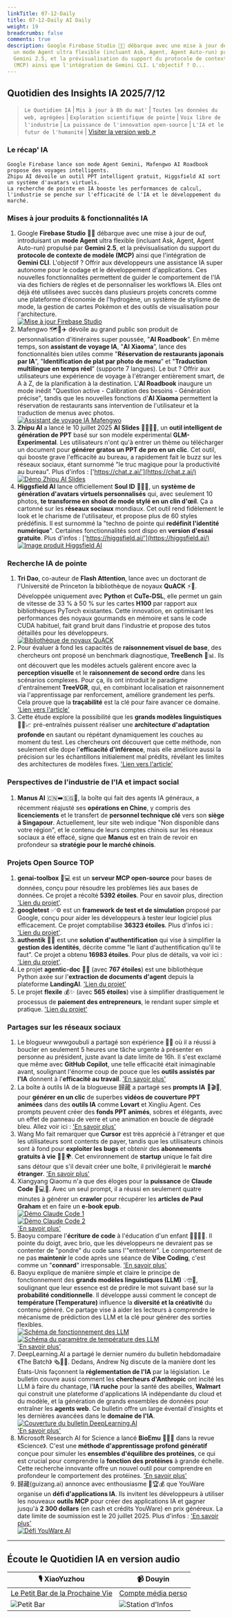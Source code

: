 ```yaml
---
linkTitle: 07-12-Daily
title: 07-12-Daily AI Daily
weight: 19
breadcrumbs: false
comments: true
description: Google Firebase Studio 🚀✨ débarque avec une mise à jour de ouf, introduisant
  un mode Agent ultra flexible (incluant Ask, Agent, Agent Auto-run) propulsé par
  Gemini 2.5, et la prévisualisation du support du protocole de contexte de modèle
  (MCP) ainsi que l'intégration de Gemini CLI. L'objectif ? O...
---
```

## Quotidien des Insights IA 2025/7/12

> `Le Quotidien IA` | `Mis à jour à 8h du mat'` | `Toutes les données du web, agrégées` | `Exploration scientifique de pointe` | `Voix libre de l'industrie` | `La puissance de l'innovation open-source` | `L'IA et le futur de l'humanité` | [Visiter la version web ↗️](https://ai.hubtoday.app/)

### **Le récap' IA**

```
Google Firebase lance son mode Agent Gemini, Mafengwo AI Roadbook propose des voyages intelligents.
Zhipu AI dévoile un outil PPT intelligent gratuit, Higgsfield AI sort un système d'avatars virtuels.
La recherche de pointe en IA booste les performances de calcul, l'industrie se penche sur l'efficacité de l'IA et le développement du marché.
```

### Mises à jour produits & fonctionnalités IA
1.  Google **Firebase Studio** 🚀✨ débarque avec une mise à jour de ouf, introduisant un **mode Agent** ultra flexible (incluant Ask, Agent, Agent Auto-run) propulsé par **Gemini 2.5**, et la prévisualisation du support du **protocole de contexte de modèle (MCP)** ainsi que l'intégration de **Gemini CLI**. L'objectif ? Offrir aux développeurs une assistance IA super autonome pour le codage et le développement d'applications. Ces nouvelles fonctionnalités permettent de guider le comportement de l'IA via des fichiers de règles et de personnaliser les workflows IA. Elles ont déjà été utilisées avec succès dans plusieurs projets concrets comme une plateforme d'économie de l'hydrogène, un système de stylisme de mode, la gestion de cartes Pokémon et des outils de visualisation pour l'architecture.
    <br/> [![Mise à jour Firebase Studio](https://cdn.jsdmirror.com/gh/justlovemaki/imagehub@main/assets/2025/07/news_01jzx27tcaegcsbyh2ctwztcgx.jpeg)](https://cdn.jsdmirror.com/gh/justlovemaki/imagehub@main/assets/2025/07/news_01jzx27tcaegcsbyh2ctwztcgx.jpeg) <br/>
2.  Mafengwo 🗺️🤖✈️ dévoile au grand public son produit de personnalisation d'itinéraires super poussée, "**AI Roadbook**”. En même temps, son **assistant de voyage IA**, "**AI Xiaoma**”, lance des fonctionnalités bien utiles comme "**Réservation de restaurants japonais par IA**”, "**Identification de plat par photo de menu**” et "**Traduction multilingue en temps réel**” (supporte 7 langues). Le but ? Offrir aux utilisateurs une expérience de voyage à l'étranger entièrement smart, de A à Z, de la planification à la destination. L'**AI Roadbook** inaugure un mode inédit "Question active - Calibration des besoins - Génération précise", tandis que les nouvelles fonctions d'**AI Xiaoma** permettent la réservation de restaurants sans intervention de l'utilisateur et la traduction de menus avec photos.
    <br/> [![Assistant de voyage IA Mafengwo](https://cdn.jsdmirror.com/gh/justlovemaki/imagehub@main/assets/2025/07/news_01jzx27w68fc69zk5emktx20pv.jpeg)](https://cdn.jsdmirror.com/gh/justlovemaki/imagehub@main/assets/2025/07/news_01jzx27w68fc69zk5emktx20pv.jpeg) <br/>
3.  **Zhipu AI** a lancé le 10 juillet 2025 **AI Slides** 👩‍💻✨🎉, un **outil intelligent de génération de PPT** basé sur son modèle expérimental **GLM-Experimental**. Les utilisateurs n'ont qu'à entrer un thème ou télécharger un document pour **générer gratos un PPT de pro en un clic**. Cet outil, qui booste grave l'efficacité au bureau, a rapidement fait le buzz sur les réseaux sociaux, étant surnommé "le truc magique pour la productivité au bureau". Plus d'infos : ['https://chat.z.ai/'](https://chat.z.ai/)
    <br/> [![Démo Zhipu AI Slides](https://cdn.jsdmirror.com/gh/justlovemaki/imagehub@main/assets/2025/07/news_01jzx27y32e50szhk6stxzrmkh.jpeg)](https://cdn.jsdmirror.com/gh/justlovemaki/imagehub@main/assets/2025/07/news_01jzx27y32e50szhk6stxzrmkh.jpeg) <br/>
4.  **Higgsfield AI** lance officiellement **Soul ID** 📸✨🤩, un **système de génération d'avatars virtuels personnalisés** qui, avec seulement 10 photos, **te transforme en shoot de mode stylé en un clin d'œil**. Ça a cartonné sur les **réseaux sociaux** mondiaux. Cet outil rend fidèlement le look et le charisme de l'utilisateur, et propose plus de 60 styles prédéfinis. Il est surnommé la "techno de pointe qui **redéfinit l'identité numérique**". Certaines fonctionnalités sont dispo en **version d'essai gratuite**. Plus d'infos : ['https://higgsfield.ai/'](https://higgsfield.ai/)
    <br/> [![Image produit Higgsfield AI](https://cdn.jsdmirror.com/gh/justlovemaki/imagehub@main/assets/2025/07/news_01jzx280jyf9wb91w0gn21rqbm.jpeg)](https://cdn.jsdmirror.com/gh/justlovemaki/imagehub@main/assets/2025/07/news_01jzx280jyf9wb91w0gn21rqbm.jpeg) <br/>

### Recherche IA de pointe
1.  **Tri Dao**, co-auteur de **Flash Attention**, lance avec un doctorant de l'Université de Princeton la bibliothèque de noyaux **QuACK** ⚡️🚀. Développée uniquement avec **Python** et **CuTe-DSL**, elle permet un gain de vitesse de 33 % à 50 % sur les cartes **H100** par rapport aux bibliothèques PyTorch existantes. Cette innovation, en optimisant les performances des noyaux gourmands en mémoire et sans le code CUDA habituel, fait grand bruit dans l'industrie et propose des tutos détaillés pour les développeurs.
    <br/> [![Bibliothèque de noyaux QuACK](https://cdn.jsdmirror.com/gh/justlovemaki/imagehub@main/assets/2025/07/news_01jzx282tdej6rdyg0yv9e1bfz.jpeg)](https://cdn.jsdmirror.com/gh/justlovemaki/imagehub@main/assets/2025/07/news_01jzx282tdej6rdyg0yv9e1bfz.jpeg) <br/>
2.  Pour évaluer à fond les capacités de **raisonnement visuel de base**, des chercheurs ont proposé un benchmark diagnostique, **TreeBench** 🧠📊. Ils ont découvert que les modèles actuels galèrent encore avec la **perception visuelle** et le **raisonnement de second ordre** dans les scénarios complexes. Pour ça, ils ont introduit le paradigme d'entraînement **TreeVGR**, qui, en combinant localisation et raisonnement via l'apprentissage par renforcement, améliore grandement les perfs. Cela prouve que la **traçabilité** est la clé pour faire avancer ce domaine. ['Lien vers l'article'](https://arxiv.org/abs/2507.07999)
3.  Cette étude explore la possibilité que les **grands modèles linguistiques** 🔬🧠📈 pré-entraînés puissent réaliser une **architecture d'adaptation profonde** en sautant ou répétant dynamiquement les couches au moment du test. Les chercheurs ont découvert que cette méthode, non seulement elle dope l'**efficacité d'inférence**, mais elle améliore aussi la précision sur les échantillons initialement mal prédits, révélant les limites des architectures de modèles fixes. ['Lien vers l'article'](https://arxiv.org/abs/2507.07996)

### Perspectives de l'industrie de l'IA et impact social
1.  **Manus AI** 🇨🇳➡️🇸🇬🤔, la boîte qui fait des agents IA généraux, a récemment réajusté ses **opérations en Chine**, y compris des **licenciements** et le transfert de **personnel technique clé** vers son **siège à Singapour**. Actuellement, leur site web indique "Non disponible dans votre région", et le contenu de leurs comptes chinois sur les réseaux sociaux a été effacé, signe que **Manus** est en train de revoir en profondeur sa **stratégie pour le marché chinois**.

### Projets Open Source TOP
1.  **genai-toolbox** 🌟💻 est un **serveur MCP open-source** pour bases de données, conçu pour résoudre les problèmes liés aux bases de données. Ce projet a récolté **5392 étoiles**. Pour en savoir plus, direction ['Lien du projet'](https://github.com/googleapis/genai-toolbox).
2.  **googletest** ✅⚙️ est un **framework de test et de simulation** proposé par Google, conçu pour aider les développeurs à tester leur logiciel plus efficacement. Ce projet comptabilise **36323 étoiles**. Plus d'infos ici : ['Lien du projet'](https://github.com/google/googletest).
3.  **authentik** 🔐🔗 est une **solution d'authentification** qui vise à simplifier la **gestion des identités**, décrite comme "le liant d'authentification qu'il te faut". Ce projet a obtenu **16983 étoiles**. Pour plus de détails, va voir ici : ['Lien du projet'](https://github.com/goauthentik/authentik).
4.  Le projet **agentic-doc** 📄🤖 (avec **767 étoiles**) est une bibliothèque Python axée sur l'**extraction de documents d'agent** depuis la plateforme **LandingAI**. ['Lien du projet'](https://github.com/landing-ai/agentic-doc)
5.  Le projet **flexile** 💰✨ (avec **565 étoiles**) vise à simplifier drastiquement le processus de **paiement des entrepreneurs**, le rendant super simple et pratique. ['Lien du projet'](https://github.com/antiwork/flexile)

### Partages sur les réseaux sociaux
1.  Le blogueur wwwgoubuli a partagé son expérience 🤯🚀 où il a réussi à boucler en seulement 5 heures une tâche urgente à présenter en personne au président, juste avant la date limite de 16h. Il s'est exclamé que même avec **GitHub Copilot**, une telle efficacité était inimaginable avant, soulignant l'énorme coup de pouce que les **outils assistés par l'IA** donnent à l'**efficacité au travail**. ['En savoir plus'](https://x.com/wwwgoubuli/status/1943616215542325613)
2.  La boîte à outils IA de la blogueuse 歸藏 a partagé ses **prompts IA** 🎨🎬✨, pour **générer en un clic** de superbes **vidéos de couverture PPT animées** dans des **outils IA** comme **Lovart** et Xingliu Agent. Ces prompts peuvent créer des **fonds PPT animés**, sobres et élégants, avec un effet de panneau de verre et une animation en boucle de dégradé bleu. Allez voir ici : ['En savoir plus'](https://weibo.com/6182606334/PACAsCWwf)
3.  Wang Mo fait remarquer que **Cursor** est très apprécié à l'étranger et que les utilisateurs sont contents de payer, tandis que les utilisateurs chinois sont à fond pour **exploiter les bugs** et obtenir des **abonnements gratuits à vie** 🤔💸🌍. Cet environnement de **startup** unique le fait dire sans détour que s'il devait créer une boîte, il privilégierait le **marché étranger**. ['En savoir plus'](https://m.okjike.com/originalPosts/6870d859a9ac225444152438)
4.  Xiangyang Qiaomu n'a que des éloges pour la **puissance** de **Claude Code** 🤩💻🔥. Avec un seul prompt, il a réussi en seulement quatre minutes à générer un **crawler** pour récupérer les **articles de Paul Graham** et en faire un **e-book epub**.
    <br/> [![Démo Claude Code 1](https://cdn.jsdmirror.com/gh/justlovemaki/imagehub@main/assets/2025/07/news_01jzx285hze16aktejtgqgey7a.jpeg)](https://cdn.jsdmirror.com/gh/justlovemaki/imagehub@main/assets/2025/07/news_01jzx285hze16aktejtgqgey7a.jpeg) <br/> [![Démo Claude Code 2](https://cdn.jsdmirror.com/gh/justlovemaki/imagehub@main/assets/2025/07/news_01jzx289b7eecs6dyjxdcbm9y6.jpeg)](https://cdn.jsdmirror.com/gh/justlovemaki/imagehub@main/assets/2025/07/news_01jzx289b7eecs6dyjxdcbm9y6.jpeg) <br/> ['En savoir plus'](https://x.com/vista8/status/1943547771568689502)
5.  Baoyu compare l'**écriture de code** à l'éducation d'un enfant 👨‍💻👶💔. Il pointe du doigt, avec brio, que les développeurs ne devraient pas se contenter de "pondre" du code sans l'"entretenir". Le comportement de ne pas **maintenir** le code après une séance de **Vibe Coding**, c'est comme un "**connard**" irresponsable. ['En savoir plus'](https://x.com/dotey/status/1943545932487725269)
6.  Baoyu explique de manière simple et claire le principe de fonctionnement des **grands modèles linguistiques (LLM)** 💡🤓📖, soulignant que leur essence est de prédire le mot suivant basé sur la **probabilité conditionnelle**. Il développe aussi comment le concept de **température (Temperature)** influence la **diversité et la créativité** du contenu généré. Ce partage vise à aider les lecteurs à comprendre le mécanisme de prédiction des LLM et la clé pour générer des sorties flexibles.
    <br/> [![Schéma de fonctionnement des LLM](https://cdn.jsdmirror.com/gh/justlovemaki/imagehub@main/assets/2025/07/news_01jzx28c97ffyva80r5hqya4c6.jpeg)](https://cdn.jsdmirror.com/gh/justlovemaki/imagehub@main/assets/2025/07/news_01jzx28c97ffyva80r5hqya4c6.jpeg) <br/> [![Schéma du paramètre de température des LLM](https://cdn.jsdmirror.com/gh/justlovemaki/imagehub@main/assets/2025/07/news_01jzx28evnepebfc0fdfs24fja.jpeg)](https://cdn.jsdmirror.com/gh/justlovemaki/imagehub@main/assets/2025/07/news_01jzx28evnepebfc0fdfs24fja.jpeg) <br/> ['En savoir plus'](https://baoyu.io/translations/how-llms-work-explained-clearly)
7.  DeepLearning.AI a partagé le dernier numéro du bulletin hebdomadaire 《The Batch》 🗞️🤖🐝. Dedans, Andrew Ng discute de la manière dont les États-Unis façonnent la **réglementation de l'IA** par la législation. Le bulletin couvre aussi comment les **chercheurs d'Anthropic** ont incité les LLM à faire du chantage, l'**IA ruche** pour la santé des abeilles, **Walmart** qui construit une plateforme d'applications IA indépendante du cloud et du modèle, et la génération de grands ensembles de données pour entraîner les **agents web**. Ce bulletin offre un large éventail d'insights et les dernières avancées dans le **domaine de l'IA**.
    <br/> [![Couverture du bulletin DeepLearning.AI](https://cdn.jsdmirror.com/gh/justlovemaki/imagehub@main/assets/2025/07/news_01jzx28hq8ec08zby891gevtvx.jpeg)](https://cdn.jsdmirror.com/gh/justlovemaki/imagehub@main/assets/2025/07/news_01jzx28hq8ec08zby891gevtvx.jpeg) <br/> ['En savoir plus'](https://hubs.la/Q03wLbTb0)
8.  Microsoft Research AI for Science a lancé **BioEmu** 🔬🧬✨ dans la revue 《Science》. C'est une **méthode d'apprentissage profond génératif** conçue pour simuler les **ensembles d'équilibre des protéines**, ce qui est crucial pour comprendre la **fonction des protéines** à grande échelle. Cette recherche innovante offre un nouvel outil pour comprendre en profondeur le comportement des protéines. ['En savoir plus'](https://msft.it/6010S7T8n)
9.  歸藏(guizang.ai) annonce avec enthousiasme 🥳🏆💰 que YouWare organise un **défi d'applications IA**. Ils invitent les développeurs à utiliser les nouveaux **outils MCP** pour créer des applications IA et gagner jusqu'à **2 300 dollars** (en cash et crédits YouWare) en prix généreux. La date limite de soumission est le 20 juillet 2025. Plus d'infos : ['En savoir plus'](https://x.com/op7418/status/1943359656061210703)
    <br/> [![Défi YouWare AI](https://cdn.jsdmirror.com/gh/justlovemaki/imagehub@main/assets/2025/07/news_01jzx28p97fyb9hy61knst36jh.jpeg)](https://cdn.jsdmirror.com/gh/justlovemaki/imagehub@main/assets/2025/07/news_01jzx28p97fyb9hy61knst36jh.jpeg) <br/>

---

## **Écoute le Quotidien IA en version audio**

| 🎙️ **XiaoYuzhou** | 📹 **Douyin** |
| --- | --- |
| [Le Petit Bar de la Prochaine Vie](https://www.xiaoyuzhoufm.com/podcast/683c62b7c1ca9cf575a5030e) | [Compte média perso](https://www.douyin.com/user/MS4wLjABAAAAwpwqPQlu38sO38VyWgw9ZjDEnN4bMR5j8x111UxpseHR9DpB6-CveI5KRXOWuFwG)|
| ![Petit Bar](https://cdn.jsdmirror.com/gh/justlovemaki/imagehub@main/logo/f959f7984e9163fc50d3941d79a7f262.md.png) | ![Station d'Infos](https://cdn.jsdmirror.com/gh/justlovemaki/imagehub@main/logo/7fc30805eeb831e1e2baa3a240683ca3.md.png) |